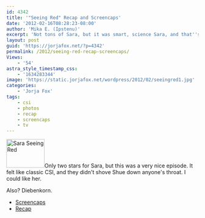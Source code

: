 ```yaml
---
id: 4342
title: '"Seeing Red" Recap and Screencaps'
date: '2012-02-16T08:28:23-08:00'
author: 'Mika E. (Ipstenu)'
excerpt: 'Not tons of Sara, but it was smart, science Sara, and that''s always a great way to spend a Wednesday.'
layout: post
guid: 'https://jorjafox.net/?p=4342'
permalink: /2012/seeing-red-recap-screencaps/
Views:
    - '54'
astra_style_timestamp_css:
    - '1634283344'
image: 'https://static.jorjafox.net/wordpress/2012/02/seeingred1.jpg'
categories:
    - 'Jorja Fox'
tags:
    - csi
    - photos
    - recap
    - screencaps
    - tv
---
```


<img class="alignleft size-thumbnail wp-image-4343" title="Sara Seeing Red" src="//static.jorjafox.net/wordpress/2012/02/seeingred1-210x140.jpg" alt="Sara Seeing Red" width="100" height="75" />Only two stars for Sara, but this was a very nice episode. It felt like classic CSI, and they didn't shove Shue down anyone's throat. I could like her.

Also? Diebenkorn.
<ul>
	<li><a href="https://jorjafox.net/gallery/tv/csi/season12/seeingred">Screencaps</a></li>
	<li><a href="https://jorjafox.net/wiki/Seeing_Red">Recap</a></li>
</ul>
